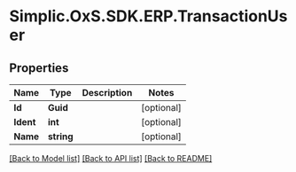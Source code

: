 # Simplic.OxS.SDK.ERP.TransactionUser

## Properties

Name | Type | Description | Notes
------------ | ------------- | ------------- | -------------
**Id** | **Guid** |  | [optional] 
**Ident** | **int** |  | [optional] 
**Name** | **string** |  | [optional] 

[[Back to Model list]](../README.md#documentation-for-models) [[Back to API list]](../README.md#documentation-for-api-endpoints) [[Back to README]](../README.md)

